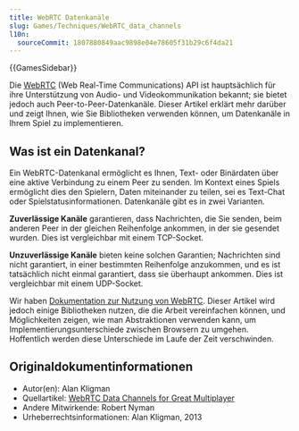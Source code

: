 ```yaml
---
title: WebRTC Datenkanäle
slug: Games/Techniques/WebRTC_data_channels
l10n:
  sourceCommit: 1807880849aac9898e04e78605f31b29c6f4da21
---
```


{{GamesSidebar}}

Die [WebRTC](/de/docs/Web/API/WebRTC_API) (Web Real-Time Communications) API ist hauptsächlich für ihre Unterstützung von Audio- und Videokommunikation bekannt; sie bietet jedoch auch Peer-to-Peer-Datenkanäle. Dieser Artikel erklärt mehr darüber und zeigt Ihnen, wie Sie Bibliotheken verwenden können, um Datenkanäle in Ihrem Spiel zu implementieren.

## Was ist ein Datenkanal?

Ein WebRTC-Datenkanal ermöglicht es Ihnen, Text- oder Binärdaten über eine aktive Verbindung zu einem Peer zu senden. Im Kontext eines Spiels ermöglicht dies den Spielern, Daten miteinander zu teilen, sei es Text-Chat oder Spielstatusinformationen. Datenkanäle gibt es in zwei Varianten.

**Zuverlässige Kanäle** garantieren, dass Nachrichten, die Sie senden, beim anderen Peer in der gleichen Reihenfolge ankommen, in der sie gesendet wurden. Dies ist vergleichbar mit einem TCP-Socket.

**Unzuverlässige Kanäle** bieten keine solchen Garantien; Nachrichten sind nicht garantiert, in einer bestimmten Reihenfolge anzukommen, und es ist tatsächlich nicht einmal garantiert, dass sie überhaupt ankommen. Dies ist vergleichbar mit einem UDP-Socket.

Wir haben [Dokumentation zur Nutzung von WebRTC](/de/docs/Web/API/WebRTC_API). Dieser Artikel wird jedoch einige Bibliotheken nutzen, die die Arbeit vereinfachen können, und Möglichkeiten zeigen, wie man Abstraktionen verwenden kann, um Implementierungsunterschiede zwischen Browsern zu umgehen. Hoffentlich werden diese Unterschiede im Laufe der Zeit verschwinden.

## Originaldokumentinformationen

- Autor(en): Alan Kligman
- Quellartikel: [WebRTC Data Channels for Great Multiplayer](https://hacks.mozilla.org/2013/03/webrtc-data-channels-for-great-multiplayer/)
- Andere Mitwirkende: Robert Nyman
- Urheberrechtsinformationen: Alan Kligman, 2013
